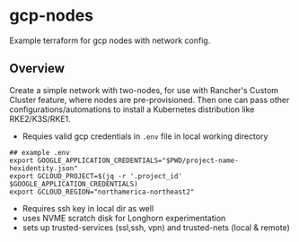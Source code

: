 # gcp-nodes
Example terraform for gcp nodes with network config.

## Overview
Create a simple network with two-nodes, for use with Rancher's Custom Cluster feature, where nodes are pre-provisioned.  Then one can pass other configurations/automations to install a Kubernetes distribution like RKE2/K3S/RKE1.
* Requies valid gcp credentials in `.env` file in local working directory
``` 
## example .env
export GOOGLE_APPLICATION_CREDENTIALS="$PWD/project-name-hexidentity.json"
export GCLOUD_PROJECT=$(jq -r '.project_id' $GOOGLE_APPLICATION_CREDENTIALS)
export GCLOUD_REGION="northamerica-northeast2"
```
* Requires ssh key in local dir as well
* uses NVME scratch disk for Longhorn experimentation
* sets up trusted-services (ssl,ssh, vpn) and trusted-nets (local & remote)
